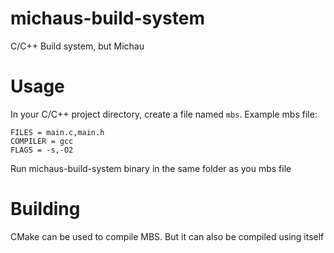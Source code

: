 # michaus-build-system
C/C++ Build system, but Michau

 # Usage
 In your C/C++ project directory, create a file named `mbs`.
 Example mbs file:
 ```
FILES = main.c,main.h
COMPILER = gcc
FLAGS = -s,-O2
 ```
 
 Run michaus-build-system binary in the same folder as you mbs file 
 
 # Building
 CMake can be used to compile MBS. But it can also be compiled using itself
